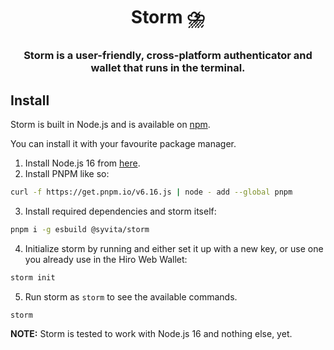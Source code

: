 <h1 align="center">Storm ⛈️</h1>

<h3 align="center">Storm is a user-friendly, cross-platform authenticator and wallet that runs in the terminal.</h3>

## Install

Storm is built in Node.js and is available on
[npm](https://npmjs.com/package/@syvita/storm).

You can install it with your favourite package manager.

1. Install Node.js 16 from [here](https://nodejs.org/en/download/).
2. Install PNPM like so:

```sh
curl -f https://get.pnpm.io/v6.16.js | node - add --global pnpm
```

3. Install required dependencies and storm itself:

```sh
pnpm i -g esbuild @syvita/storm
```

4. Initialize storm by running and either set it up with a new key, or use one you already use in the Hiro Web Wallet:

```sh
storm init
```

5. Run storm as `storm` to see the available commands.

```sh
storm
```

**NOTE:** Storm is tested to work with Node.js 16 and nothing else, yet.
